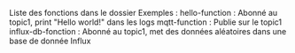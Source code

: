 Liste des fonctions dans le dossier Exemples :
hello-function : Abonné au topic1, print "Hello world!" dans les logs
mqtt-function : Publie sur le topic1
influx-db-fonction : Abonné au topic1, met des données aléatoires dans une base de donnée Influx